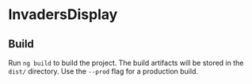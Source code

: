 # InvadersDisplay

## Build

Run `ng build` to build the project. The build artifacts will be stored in the `dist/` directory. Use the `--prod` flag for a production build.
